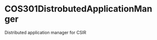 COS301DistrobutedApplicationManger
==================================

Distributed application manager for CSIR

